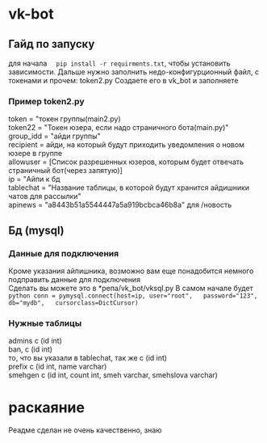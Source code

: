 # vk-bot
## Гайд по запуску
для начала ```  pip install -r requirments.txt```, чтобы установить зависимости.
Дальше нужно заполнить недо-конфигурционный файл, с токенами и прочем: token2.py
Создаете его в vk_bot и заполняете
### Пример token2.py
token = "токен группы(main2.py)  
token22 = "Токен юзера, если надо страничного бота(main.py)"  
group_idd = "айди группы"  
recipient = айди, на который будут приходить уведомления о новом юзере в группе  
allowuser = [Список разрешенных юзеров, которым будет отвечать страничный бот(через запятую)]  
ip = "Айпи к бд  
tablechat = "Название таблицы, в которой будут хранится айдишники чатов для рассылки"  
apinews = "a8443b51a5544447a5a919bcbca46b8a" для /новость   

## Бд (mysql)

### Данные для подключения
Кроме указания айпишника, возможно вам еще понадобится немного подправить данные для подключения  
Сделать вы можете это в *репа/vk_bot/vksql.py
В самом начале будет ```python conn = pymysql.connect(host=ip,
                             user="root",  
                             password="123",  
                             db="mydb",  
                             cursorclass=DictCursor) ```
### Нужные таблицы
admins с (id int)  
ban, с (id int)  
то, что вы указали в tablechat, так же с (id int)  
prefix с (id int, name varchar)  
smehgen с (id int, count int, smeh varchar, smehslova varchar)  

# раскаяние
Реадме сделан не очень качественно, знаю  
